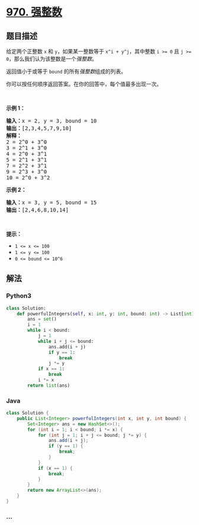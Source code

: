 # [970. 强整数](https://leetcode-cn.com/problems/powerful-integers)



## 题目描述

<!-- 这里写题目描述 -->

<p>给定两个正整数 <code>x</code> 和 <code>y</code>，如果某一整数等于 <code>x^i + y^j</code>，其中整数&nbsp;<code>i &gt;= 0</code> 且&nbsp;<code>j &gt;= 0</code>，那么我们认为该整数是一个<em>强整数</em>。</p>

<p>返回值小于或等于&nbsp;<code>bound</code>&nbsp;的所有<em>强整数</em>组成的列表。</p>

<p>你可以按任何顺序返回答案。在你的回答中，每个值最多出现一次。</p>

<p>&nbsp;</p>

<p><strong>示例 1：</strong></p>

<pre><strong>输入：</strong>x = 2, y = 3, bound = 10
<strong>输出：</strong>[2,3,4,5,7,9,10]
<strong>解释： </strong>
2 = 2^0 + 3^0
3 = 2^1 + 3^0
4 = 2^0 + 3^1
5 = 2^1 + 3^1
7 = 2^2 + 3^1
9 = 2^3 + 3^0
10 = 2^0 + 3^2
</pre>

<p><strong>示例&nbsp;2：</strong></p>

<pre><strong>输入：</strong>x = 3, y = 5, bound = 15
<strong>输出：</strong>[2,4,6,8,10,14]
</pre>

<p>&nbsp;</p>

<p><strong>提示：</strong></p>

<ul>
	<li><code>1 &lt;= x &lt;= 100</code></li>
	<li><code>1 &lt;= y&nbsp;&lt;= 100</code></li>
	<li><code>0 &lt;= bound&nbsp;&lt;= 10^6</code></li>
</ul>


## 解法

<!-- 这里可写通用的实现逻辑 -->

<!-- tabs:start -->

### **Python3**

<!-- 这里可写当前语言的特殊实现逻辑 -->

```python
class Solution:
    def powerfulIntegers(self, x: int, y: int, bound: int) -> List[int]:
        ans = set()
        i = 1
        while i < bound:
            j = 1
            while i + j <= bound:
                ans.add(i + j)
                if y == 1:
                    break
                j *= y
            if x == 1:
                break
            i *= x
        return list(ans)
```

### **Java**

<!-- 这里可写当前语言的特殊实现逻辑 -->

```java
class Solution {
    public List<Integer> powerfulIntegers(int x, int y, int bound) {
        Set<Integer> ans = new HashSet<>();
        for (int i = 1; i < bound; i *= x) {
            for (int j = 1; i + j <= bound; j *= y) {
                ans.add(i + j);
                if (y == 1) {
                    break;
                }
            }
            if (x == 1) {
                break;
            }
        }
        return new ArrayList<>(ans);
    }
}
```

### **...**

```

```

<!-- tabs:end -->

